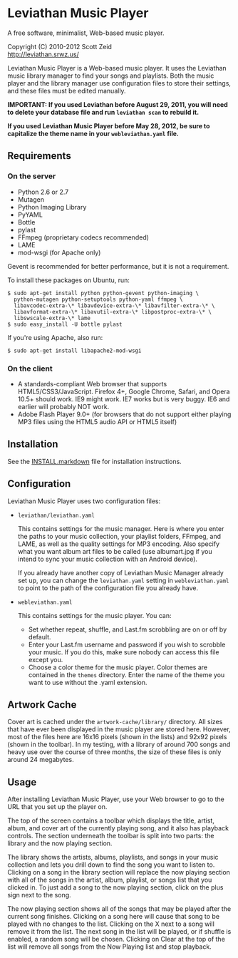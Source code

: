 Leviathan Music Player
======================

A free software, minimalist, Web-based music player.

Copyright (C) 2010-2012 Scott Zeid  
http://leviathan.srwz.us/

Leviathan Music Player is a Web-based music player.  It uses the Leviathan
music library manager to find your songs and playlists.  Both the music player
and the library manager use configuration files to store their settings, and
these files must be edited manually.

**IMPORTANT:  If you used Leviathan before August 29, 2011, you will need
to delete your database file and run `leviathan scan` to rebuild it.**

**If you used Leviathan Music Player before May 28, 2012, be sure to
capitalize the theme name in your `webleviathan.yaml` file.**

Requirements
------------

### On the server ###

 * Python 2.6 or 2.7
 * Mutagen
 * Python Imaging Library
 * PyYAML
 * Bottle
 * pylast
 * FFmpeg (proprietary codecs recommended)
 * LAME
 * mod-wsgi (for Apache only)

Gevent is recommended for better performance, but it is not a requirement.

To install these packages on Ubuntu, run:

    $ sudo apt-get install python python-gevent python-imaging \
      python-mutagen python-setuptools python-yaml ffmpeg \
      libavcodec-extra-\* libavdevice-extra-\* libavfilter-extra-\* \
      libavformat-extra-\* libavutil-extra-\* libpostproc-extra-\* \
      libswscale-extra-\* lame
    $ sudo easy_install -U bottle pylast

If you're using Apache, also run:

    $ sudo apt-get install libapache2-mod-wsgi

### On the client ###

 * A standards-compliant Web browser that supports HTML5/CSS3/JavaScript.
   Firefox 4+, Google Chrome, Safari, and Opera 10.5+ should work.  IE9
   might work.  IE7 works but is very buggy.  IE6 and earlier will
   probably NOT work.
 * Adobe Flash Player 9.0+ (for browsers that do not support either playing MP3
   files using the HTML5 audio API or HTML5 itself)

Installation
------------
See the [INSTALL.markdown][] file for installation instructions.

[INSTALL.markdown]: https://github.com/scottywz/leviathan-player/blob/master/INSTALL.markdown

Configuration
-------------
Leviathan Music Player uses two configuration files:

 * `leviathan/leviathan.yaml`
 
   This contains settings for the music manager.  Here is where you enter the
   paths to your music collection, your playlist folders, FFmpeg, and LAME,
   as well as the quality settings for MP3 encoding.  Also specify what you
   want album art files to be called (use albumart.jpg if you intend to sync
   your music collection with an Android device).  
 
   If you already have another copy of Leviathan Music Manager already set up,
   you can change the `leviathan.yaml` setting in `webleviathan.yaml` to point
   to the path of the configuration file you already have.

 * `webleviathan.yaml`
 
   This contains settings for the music player.  You can:
 
   * Set whether repeat, shuffle, and Last.fm scrobbling are on or off by
     default.
   * Enter your Last.fm username and password if you wish to scrobble your
     music.  If you do this, make sure nobody can access this file except you.
   * Choose a color theme for the music player.  Color themes are contained
     in the `themes` directory.  Enter the name of the theme you want to use
     without the .yaml extension.

Artwork Cache
-------------
Cover art is cached under the `artwork-cache/library/` directory.  All sizes
that have ever been displayed in the music player are stored here.  However,
most of the files here are 16x16 pixels (shown in the lists) and 92x92 pixels
(shown in the toolbar).  In my testing, with a library of around 700 songs and
heavy use over the course of three months, the size of these files is only
around 24 megabytes.

Usage
-----
After installing Leviathan Music Player, use your Web browser to go to the URL
that you set up the player on.

The top of the screen contains a toolbar which displays the title, artist,
album, and cover art of the currently playing song, and it also has playback
controls.  The section underneath the toolbar is split into two parts:  the
library and the now playing section.

The library shows the artists, albums, playlists, and songs in your music
collection and lets you drill down to find the song you want to listen to.
Clicking on a song in the library section will replace the now playing section
with all of the songs in the artist, album, playlist, or songs list that you
clicked in.  To just add a song to the now playing section, click on the plus
sign next to the song.

The now playing section shows all of the songs that may be played after the
current song finishes.  Clicking on a song here will cause that song to be
played with no changes to the list.  Clicking on the X next to a song will
remove it from the list.  The next song in the list will be played, or if
shuffle is enabled, a random song will be chosen.  Clicking on Clear at the
top of the list will remove all songs from the Now Playing list and stop
playback.
